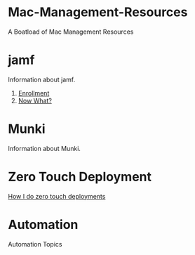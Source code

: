 # Mac-Management-Resources
A Boatload of Mac Management Resources


# jamf
Information about jamf.

1. [Enrollment](Jamf/1.Enrollment.md)
2. [Now What?](Jamf/2.NowWhat.md)

# Munki
Information about Munki.

# Zero Touch Deployment
[How I do zero touch deployments](ZeroTouchDeployment.md)

# Automation
Automation Topics
